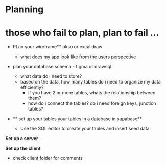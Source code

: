 # Planning

# those who fail to plan, plan to fail ...

- PLan your wireframe\*\* okso or excalidraw

  - what does my app look like from the users perspective

- plan your database schema - figma or drawsql

  - what data do i need to store?
  - based on the data, how many tables do i need to organize my data efficiently?
    - if you have 2 or more tables, whats the relationship between them?
    - how do i connect the tables? do i need foreign keys, junction tables?

- ** set up your tables your tables in a database in supabase**
  - Use the SQL editor to create your tables and insert seed data

**Set up a server**

**Set up the client**

- check client folder for comments
